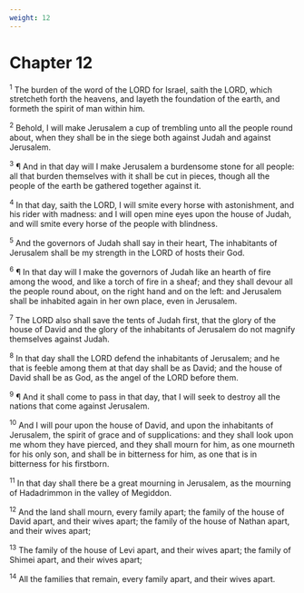 ```yaml
---
weight: 12
---
```


# Chapter 12

<sup>1</sup> The burden of the word of the LORD for Israel, saith the LORD, which stretcheth forth the heavens, and layeth the foundation of the earth, and formeth the spirit of man within him. 

<sup>2</sup> Behold, I will make Jerusalem a cup of trembling unto all the people round about, when they shall be in the siege both against Judah and against Jerusalem. 

<sup>3</sup> ¶ And in that day will I make Jerusalem a burdensome stone for all people: all that burden themselves with it shall be cut in pieces, though all the people of the earth be gathered together against it. 

<sup>4</sup> In that day, saith the LORD, I will smite every horse with astonishment, and his rider with madness: and I will open mine eyes upon the house of Judah, and will smite every horse of the people with blindness. 

<sup>5</sup> And the governors of Judah shall say in their heart, The inhabitants of Jerusalem shall be my strength in the LORD of hosts their God. 

<sup>6</sup> ¶ In that day will I make the governors of Judah like an hearth of fire among the wood, and like a torch of fire in a sheaf; and they shall devour all the people round about, on the right hand and on the left: and Jerusalem shall be inhabited again in her own place, even in Jerusalem. 

<sup>7</sup> The LORD also shall save the tents of Judah first, that the glory of the house of David and the glory of the inhabitants of Jerusalem do not magnify themselves against Judah. 

<sup>8</sup> In that day shall the LORD defend the inhabitants of Jerusalem; and he that is feeble among them at that day shall be as David; and the house of David shall be as God, as the angel of the LORD before them. 

<sup>9</sup> ¶ And it shall come to pass in that day, that I will seek to destroy all the nations that come against Jerusalem. 

<sup>10</sup> And I will pour upon the house of David, and upon the inhabitants of Jerusalem, the spirit of grace and of supplications: and they shall look upon me whom they have pierced, and they shall mourn for him, as one mourneth for his only son, and shall be in bitterness for him, as one that is in bitterness for his firstborn. 

<sup>11</sup> In that day shall there be a great mourning in Jerusalem, as the mourning of Hadadrimmon in the valley of Megiddon. 

<sup>12</sup> And the land shall mourn, every family apart; the family of the house of David apart, and their wives apart; the family of the house of Nathan apart, and their wives apart; 

<sup>13</sup> The family of the house of Levi apart, and their wives apart; the family of Shimei apart, and their wives apart; 

<sup>14</sup> All the families that remain, every family apart, and their wives apart. 


